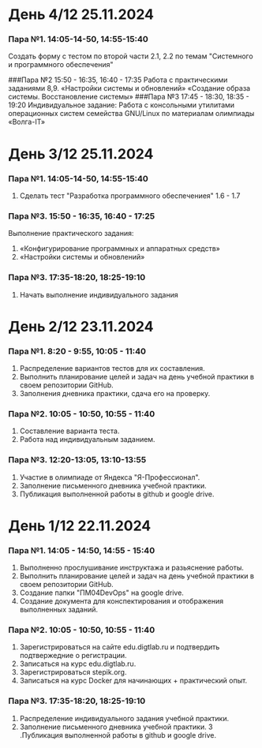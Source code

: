 # День 4/12 25.11.2024

### Пара №1. 14:05-14-50, 14:55-15:40
Создать форму с тестом по второй части 2.1, 2.2 по темам "Системного и программного обеспечения"

###Пара №2 15:50 - 16:35, 16:40 - 17:35
Работа с практическими заданиями 8,9.  «Настройки системы и обновлений»   «Создание образа системы. Восстановление системы»
###Пара №3 17:45 - 18:30, 18:35 - 19:20
Индивидуальное задание: Работа с консольными утилитами операционных систем семейства GNU/Linux по материалам олимпиады «Волга-IT»




# День 3/12 25.11.2024

### Пара №1. 14:05-14-50, 14:55-15:40
1. Сделать тест "Разработка программного обеспечениея" 1.6 - 1.7


### Пара №3. 15:50 - 16:35, 16:40 - 17:25
Выполнение практического задания:
1.  «Конфигурирование программных и аппаратных средств»
2. «Настройки системы и обновлений»


### Пара №3. 17:35-18:20, 18:25-19:10
1. Начать выполнение индивидуального задания

# День 2/12 23.11.2024

### Пара №1. 8:20 - 9:55, 10:05 - 11:40
1.  Распределение вариантов тестов для их составления.
2. Выполнить планирование целей и задач на день учебной практики в своем репозитории GitHub.
3. Заполнения дневника практики, сдача его на проверку.

### Пара №2. 10:05 - 10:50, 10:55 - 11:40
1. Составление варианта теста.
2. Работа над индивидуальным заданием.

### Пара №3. 12:20-13:05, 13:10-13:55

1. Участие в олимпиаде от Яндекса "Я-Профессионал".
2. Заполнение письменного дневника учебной практики.
3. Публикация выполненной работы в github и google drive.





# День 1/12 22.11.2024

### Пара №1. 14:05 - 14:50, 14:55 - 15:40
1. Выполненно прослушивание инструктажа и разьяснение работы.
2. Выполнить планирование целей и задач на день учебной практики в своем репозитории GitHub.
3. Создание папки "ПМ04DevOps" на google drive.
4. Создание документа для конспектирования и отображения выполненных заданий.

### Пара №2. 10:05 - 10:50, 10:55 - 11:40
1. Зарегистрироваться на сайте edu.digtlab.ru и подтвердить подтвержедние о регистрации.
2. Записаться на курс edu.digtlab.ru.
3. Зарегистрироваться stepik.org.
4. Записаться на курс Docker для начинающих + практический опыт.
 
### Пара №3. 17:35-18:20, 18:25-19:10
1. Распределение индивидуального задания учебной практики.
2. Заполнение письменного дневника учебной практики.
3 .Публикация выполненной работы в github и google drive.